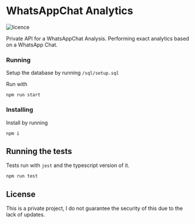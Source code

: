 # WhatsAppChat Analytics

![licence](https://img.shields.io/badge/licence-PRIVATE-orange.svg)

Private API for a WhatsAppChat Analysis. Performing exact analytics based on a WhatsApp Chat.

### Running

Setup the database by running ``/sql/setup.sql``

Run with 
````
npm run start
````

### Installing

Install by running 

```
npm i
```


## Running the tests

Tests run with ``jest`` and the typescript version of it.

````
npm run test
````

## License

This is a private project, I do not guarantee the security of this due to the lack of updates.
